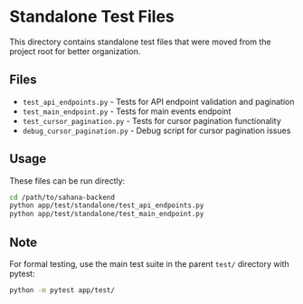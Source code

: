 # Standalone Test Files

This directory contains standalone test files that were moved from the project root for better organization.

## Files

- `test_api_endpoints.py` - Tests for API endpoint validation and pagination
- `test_main_endpoint.py` - Tests for main events endpoint
- `test_cursor_pagination.py` - Tests for cursor pagination functionality  
- `debug_cursor_pagination.py` - Debug script for cursor pagination issues

## Usage

These files can be run directly:

```bash
cd /path/to/sahana-backend
python app/test/standalone/test_api_endpoints.py
python app/test/standalone/test_main_endpoint.py
```

## Note

For formal testing, use the main test suite in the parent `test/` directory with pytest:

```bash
python -m pytest app/test/
```
